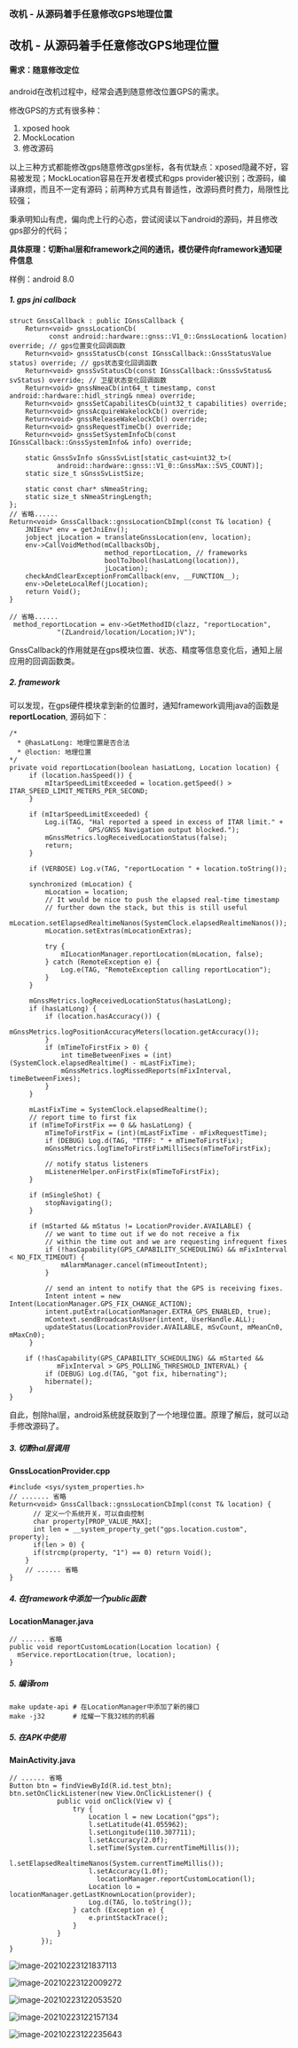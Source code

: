 ### 改机 - 从源码着手任意修改GPS地理位置

## 改机 - 从源码着手任意修改GPS地理位置

#### 需求：随意修改定位

android在改机过程中，经常会遇到随意修改位置GPS的需求。

 

修改GPS的方式有很多种：

1. xposed hook
2. MockLocation
3. 修改源码

以上三种方式都能修改gps随意修改gps坐标，各有优缺点：xposed隐藏不好，容易被发现；MockLocation容易在开发者模式和gps provider被识别；改源码，编译麻烦，而且不一定有源码；前两种方式具有普适性，改源码费时费力，局限性比较强；

 

秉承明知山有虎，偏向虎上行的心态，尝试阅读以下android的源码，并且修改gps部分的代码；

 

**具体原理：切断hal层和framework之间的通讯，模仿硬件向framework通知硬件信息**

 

样例：android 8.0

##### 1. gps jni callback

```
struct GnssCallback : public IGnssCallback {
    Return<void> gnssLocationCb(
          const android::hardware::gnss::V1_0::GnssLocation& location) override; // gps位置变化回调函数
    Return<void> gnssStatusCb(const IGnssCallback::GnssStatusValue status) override; // gps状态变化回调函数
    Return<void> gnssSvStatusCb(const IGnssCallback::GnssSvStatus& svStatus) override; // 卫星状态变化回调函数
    Return<void> gnssNmeaCb(int64_t timestamp, const android::hardware::hidl_string& nmea) override;
    Return<void> gnssSetCapabilitesCb(uint32_t capabilities) override;
    Return<void> gnssAcquireWakelockCb() override;
    Return<void> gnssReleaseWakelockCb() override;
    Return<void> gnssRequestTimeCb() override;
    Return<void> gnssSetSystemInfoCb(const IGnssCallback::GnssSystemInfo& info) override;
 
    static GnssSvInfo sGnssSvList[static_cast<uint32_t>(
            android::hardware::gnss::V1_0::GnssMax::SVS_COUNT)];
    static size_t sGnssSvListSize;
 
    static const char* sNmeaString;
    static size_t sNmeaStringLength;
};
// 省略......
Return<void> GnssCallback::gnssLocationCbImpl(const T& location) {
    JNIEnv* env = getJniEnv();
    jobject jLocation = translateGnssLocation(env, location);
    env->CallVoidMethod(mCallbacksObj,
                        method_reportLocation, // frameworks
                        boolToJbool(hasLatLong(location)),
                        jLocation);
    checkAndClearExceptionFromCallback(env, __FUNCTION__);
    env->DeleteLocalRef(jLocation);
    return Void();
}
 
// 省略......
 method_reportLocation = env->GetMethodID(clazz, "reportLocation",
            "(ZLandroid/location/Location;)V");
```

GnssCallback的作用就是在gps模块位置、状态、精度等信息变化后，通知上层应用的回调函数类。

##### 2. framework

可以发现，在gps硬件模块拿到新的位置时，通知framework调用java的函数是**reportLocation**, 源码如下：

```
/*
  * @hasLatLong: 地理位置是否合法
  * @loction: 地理位置
*/
private void reportLocation(boolean hasLatLong, Location location) {
     if (location.hasSpeed()) {
         mItarSpeedLimitExceeded = location.getSpeed() > ITAR_SPEED_LIMIT_METERS_PER_SECOND;
     }
 
     if (mItarSpeedLimitExceeded) {
         Log.i(TAG, "Hal reported a speed in excess of ITAR limit." +
                 "  GPS/GNSS Navigation output blocked.");
         mGnssMetrics.logReceivedLocationStatus(false);
         return;
     }
 
     if (VERBOSE) Log.v(TAG, "reportLocation " + location.toString());
 
     synchronized (mLocation) {
         mLocation = location;
         // It would be nice to push the elapsed real-time timestamp
         // further down the stack, but this is still useful
         mLocation.setElapsedRealtimeNanos(SystemClock.elapsedRealtimeNanos());
         mLocation.setExtras(mLocationExtras);
 
         try {
             mILocationManager.reportLocation(mLocation, false);
         } catch (RemoteException e) {
             Log.e(TAG, "RemoteException calling reportLocation");
         }
     }
 
     mGnssMetrics.logReceivedLocationStatus(hasLatLong);
     if (hasLatLong) {
         if (location.hasAccuracy()) {
             mGnssMetrics.logPositionAccuracyMeters(location.getAccuracy());
         }
         if (mTimeToFirstFix > 0) {
             int timeBetweenFixes = (int) (SystemClock.elapsedRealtime() - mLastFixTime);
             mGnssMetrics.logMissedReports(mFixInterval, timeBetweenFixes);
         }
     }
 
     mLastFixTime = SystemClock.elapsedRealtime();
     // report time to first fix
     if (mTimeToFirstFix == 0 && hasLatLong) {
         mTimeToFirstFix = (int)(mLastFixTime - mFixRequestTime);
         if (DEBUG) Log.d(TAG, "TTFF: " + mTimeToFirstFix);
         mGnssMetrics.logTimeToFirstFixMilliSecs(mTimeToFirstFix);
 
         // notify status listeners
         mListenerHelper.onFirstFix(mTimeToFirstFix);
     }
 
     if (mSingleShot) {
         stopNavigating();
     }
 
     if (mStarted && mStatus != LocationProvider.AVAILABLE) {
         // we want to time out if we do not receive a fix
         // within the time out and we are requesting infrequent fixes
         if (!hasCapability(GPS_CAPABILITY_SCHEDULING) && mFixInterval < NO_FIX_TIMEOUT) {
             mAlarmManager.cancel(mTimeoutIntent);
         }
 
         // send an intent to notify that the GPS is receiving fixes.
         Intent intent = new Intent(LocationManager.GPS_FIX_CHANGE_ACTION);
         intent.putExtra(LocationManager.EXTRA_GPS_ENABLED, true);
         mContext.sendBroadcastAsUser(intent, UserHandle.ALL);
         updateStatus(LocationProvider.AVAILABLE, mSvCount, mMeanCn0, mMaxCn0);
     }
 
    if (!hasCapability(GPS_CAPABILITY_SCHEDULING) && mStarted &&
            mFixInterval > GPS_POLLING_THRESHOLD_INTERVAL) {
         if (DEBUG) Log.d(TAG, "got fix, hibernating");
         hibernate();
     }
}
```

自此，刨除hal层，android系统就获取到了一个地理位置。原理了解后，就可以动手修改源码了。

##### 3. 切断hal层调用

**GnssLocationProvider.cpp**

```
#include <sys/system_properties.h>
// ....... 省略
Return<void> GnssCallback::gnssLocationCbImpl(const T& location) {
      // 定义一个系统开关，可以自由控制
      char property[PROP_VALUE_MAX];
      int len = __system_property_get("gps.location.custom", property);
      if(len > 0) {
      if(strcmp(property, "1") == 0) return Void();
    }
    // ...... 省略
}
```

##### 4. 在framework中添加一个public函数

**LocationManager.java**

```
// ...... 省略
public void reportCustomLocation(Location location) {
  mService.reportLocation(true, location);
}
```

##### 5. 编译rom

```
make update-api # 在LocationManager中添加了新的接口
make -j32       # 炫耀一下我32核的的机器
```

##### 5. 在APK中使用

**MainActivity.java**

```
// ...... 省略
Button btn = findViewById(R.id.test_btn);
btn.setOnClickListener(new View.OnClickListener() {
            public void onClick(View v) {
                try {
                    Location l = new Location("gps");
                    l.setLatitude(41.055962);
                    l.setLongitude(110.307711);
                    l.setAccuracy(2.0f);
                    l.setTime(System.currentTimeMillis());
                    l.setElapsedRealtimeNanos(System.currentTimeMillis());
                    l.setAccuracy(1.0f);
                      locationManager.reportCustomLocation(l);
                    Location lo = locationManager.getLastKnownLocation(provider);
                    Log.d(TAG, lo.toString());
                } catch (Exception e) {
                    e.printStackTrace();
                }
            }
        });
}
```





![image-20210223121837113](images/image-20210223121837113.png)

![image-20210223122009272](images/image-20210223122009272.png)

![image-20210223122053520](images/image-20210223122053520.png)

![image-20210223122157134](images/image-20210223122157134.png)

![image-20210223122235643](images/image-20210223122235643.png)